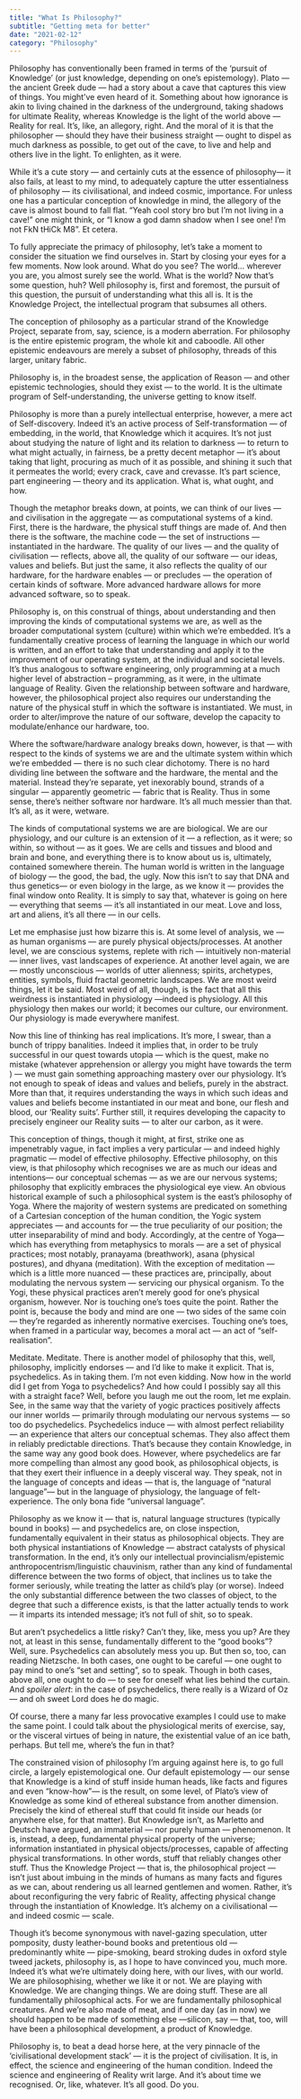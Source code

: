 ```yaml
---
title: "What Is Philosophy?"
subtitle: "Getting meta for better"
date: "2021-02-12"
category: "Philosophy"
---
```


Philosophy has conventionally been framed in terms of the ‘pursuit of Knowledge’ (or just knowledge, depending on one’s epistemology). Plato — the ancient Greek dude — had a story about a cave that captures this view of things. You might’ve even heard of it. Something about how ignorance is akin to living chained in the darkness of the underground, taking shadows for ultimate Reality, whereas Knowledge is the light of the world above — Reality for real. It’s, like, an allegory, right. And the moral of it is that the philosopher — should they have their business straight — ought to dispel as much darkness as possible, to get out of the cave, to live and help and others live in the light. To enlighten, as it were.

While it’s a cute story — and certainly cuts at the essence of philosophy— it also fails, at least to my mind, to adequately capture the utter essentialness of philosophy — its civilisational, and indeed cosmic, importance. For unless one has a particular conception of knowledge in mind, the allegory of the cave is almost bound to fall flat. “Yeah cool story bro but I’m not living in a cave!” one might think, or “I know a god damn shadow when I see one! I’m not FkN tHiCk M8”. Et cetera.

To fully appreciate the primacy of philosophy, let’s take a moment to consider the situation we find ourselves in. Start by closing your eyes for a few moments. Now look around. What do you see? The world… wherever you are, you almost surely see the world. What is the world? Now that’s some question, huh? Well philosophy is, first and foremost, the pursuit of this question, the pursuit of understanding what this all is. It is the Knowledge Project, the intellectual program that subsumes all others.

The conception of philosophy as a particular strand of the Knowledge Project, separate from, say, science, is a modern aberration. For philosophy is the entire epistemic program, the whole kit and caboodle. All other epistemic endeavours are merely a subset of philosophy, threads of this larger, unitary fabric.

Philosophy is, in the broadest sense, the application of Reason — and other epistemic technologies, should they exist — to the world. It is the ultimate program of Self-understanding, the universe getting to know itself.

Philosophy is more than a purely intellectual enterprise, however, a mere act of Self-discovery. Indeed it’s an active process of Self-transformation — of embedding, in the world, that Knowledge which it acquires. It’s not just about studying the nature of light and its relation to darkness — to return to what might actually, in fairness, be a pretty decent metaphor — it’s about taking that light, procuring as much of it as possible, and shining it such that it permeates the world; every crack, cave and crevasse. It’s part science, part engineering — theory and its application. What is, what ought, and how.

Though the metaphor breaks down, at points, we can think of our lives — and civilisation in the aggregate — as computational systems of a kind. First, there is the hardware, the physical stuff things are made of. And then there is the software, the machine code — the set of instructions — instantiated in the hardware. The quality of our lives — and the quality of civilisation — reflects, above all, the quality of our software — our ideas, values and beliefs. But just the same, it also reflects the quality of our hardware, for the hardware enables — or precludes — the operation of certain kinds of software. More advanced hardware allows for more advanced software, so to speak.

Philosophy is, on this construal of things, about understanding and then improving the kinds of computational systems we are, as well as the broader computational system (culture) within which we’re embedded. It’s a fundamentally creative process of learning the language in which our world is written, and an effort to take that understanding and apply it to the improvement of our operating system, at the individual and societal levels. It’s thus analogous to software engineering, only programming at a much higher level of abstraction – programming, as it were, in the ultimate language of Reality. Given the relationship between software and hardware, however, the philosophical project also requires our understanding the nature of the physical stuff in which the software is instantiated. We must, in order to alter/improve the nature of our software, develop the capacity to modulate/enhance our hardware, too.

Where the software/hardware analogy breaks down, however, is that — with respect to the kinds of systems we are and the ultimate system within which we’re embedded — there is no such clear dichotomy. There is no hard dividing line between the software and the hardware, the mental and the material. Instead they’re separate, yet inexorably bound, strands of a singular — apparently geometric — fabric that is Reality. Thus in some sense, there’s neither software nor hardware. It’s all much messier than that. It’s all, as it were, wetware.

The kinds of computational systems we are are biological. We are our physiology, and our culture is an extension of it — a reflection, as it were; so within, so without — as it goes. We are cells and tissues and blood and brain and bone, and everything there is to know about us is, ultimately, contained somewhere therein. The human world is written in the language of biology — the good, the bad, the ugly. Now this isn’t to say that DNA and thus genetics— or even biology in the large, as we know it — provides the final window onto Reality. It is simply to say that, whatever is going on here — everything that seems — it’s all instantiated in our meat. Love and loss, art and aliens, it’s all there — in our cells.

Let me emphasise just how bizarre this is. At some level of analysis, we — as human organisms — are purely physical objects/processes. At another level, we are conscious systems, replete with rich — intuitively non-material — inner lives, vast landscapes of experience. At another level again, we are — mostly unconscious — worlds of utter alienness; spirits, archetypes, entities, symbols, fluid fractal geometric landscapes. We are most weird things, let it be said. Most weird of all, though, is the fact that all this weirdness is instantiated in physiology —indeed is physiology. All this physiology then makes our world; it becomes our culture, our environment. Our physiology is made everywhere manifest.

Now this line of thinking has real implications. It’s more, I swear, than a bunch of trippy banalities. Indeed it implies that, in order to be truly successful in our quest towards utopia — which is the quest, make no mistake (whatever apprehension or allergy you might have towards the term ) — we must gain something approaching mastery over our physiology. It’s not enough to speak of ideas and values and beliefs, purely in the abstract. More than that, it requires understanding the ways in which such ideas and values and beliefs become instantiated in our meat and bone, our flesh and blood, our ‘Reality suits’. Further still, it requires developing the capacity to precisely engineer our Reality suits — to alter our carbon, as it were.

This conception of things, though it might, at first, strike one as impenetrably vague, in fact implies a very particular — and indeed highly pragmatic — model of effective philosophy. Effective philosophy, on this view, is that philosophy which recognises we are as much our ideas and intentions— our conceptual schemas — as we are our nervous systems; philosophy that explicitly embraces the physiological eye view. An obvious historical example of such a philosophical system is the east’s philosophy of Yoga. Where the majority of western systems are predicated on something of a Cartesian conception of the human condition, the Yogic system appreciates — and accounts for — the true peculiarity of our position; the utter inseparability of mind and body. Accordingly, at the centre of Yoga— which has everything from metaphysics to morals — are a set of physical practices; most notably, pranayama (breathwork), asana (physical postures), and dhyana (meditation). With the exception of meditation — which is a little more nuanced — these practices are, principally, about modulating the nervous system — servicing our physical organism. To the Yogi, these physical practices aren’t merely good for one’s physical organism, however. Nor is touching one’s toes quite the point. Rather the point is, because the body and mind are one — two sides of the same coin — they’re regarded as inherently normative exercises. Touching one’s toes, when framed in a particular way, becomes a moral act — an act of “self-realisation”.

Meditate. Meditate.
There is another model of philosophy that this, well, philosophy, implicitly endorses — and I’d like to make it explicit. That is, psychedelics. As in taking them. I’m not even kidding. Now how in the world did I get from Yoga to psychedelics? And how could I possibly say all this with a straight face? Well, before you laugh me out the room, let me explain. See, in the same way that the variety of yogic practices positively affects our inner worlds — primarily through modulating our nervous systems — so too do psychedelics. Psychedelics induce — with almost perfect reliability — an experience that alters our conceptual schemas. They also affect them in reliably predictable directions. That’s because they contain Knowledge, in the same way any good book does. However, where psychedelics are far more compelling than almost any good book, as philosophical objects, is that they exert their influence in a deeply visceral way. They speak, not in the language of concepts and ideas — that is, the language of “natural language”— but in the language of physiology, the language of felt-experience. The only bona fide “universal language”.

Philosophy as we know it — that is, natural language structures (typically bound in books) — and psychedelics are, on close inspection, fundamentally equivalent in their status as philosophical objects. They are both physical instantiations of Knowledge — abstract catalysts of physical transformation. In the end, it’s only our intellectual provincialism/epistemic anthropocentrism/linguistic chauvinism, rather than any kind of fundamental difference between the two forms of object, that inclines us to take the former seriously, while treating the latter as child’s play (or worse). Indeed the only substantial difference between the two classes of object, to the degree that such a difference exists, is that the latter actually tends to work — it imparts its intended message; it’s not full of shit, so to speak.

But aren’t psychedelics a little risky? Can’t they, like, mess you up? Are they not, at least in this sense, fundamentally different to the “good books”? Well, sure. Psychedelics can absolutely mess you up. But then so, too, can reading Nietzsche. In both cases, one ought to be careful — one ought to pay mind to one’s “set and setting”, so to speak. Though in both cases, above all, one ought to do — to see for oneself what lies behind the curtain. And _spoiler alert_: in the case of psychedelics, there really is a Wizard of Oz — and oh sweet Lord does he do magic.

Of course, there a many far less provocative examples I could use to make the same point. I could talk about the physiological merits of exercise, say, or the visceral virtues of being in nature, the existential value of an ice bath, perhaps. But tell me, where’s the fun in that?

The constrained vision of philosophy I’m arguing against here is, to go full circle, a largely epistemological one. Our default epistemology — our sense that Knowledge is a kind of stuff inside human heads, like facts and figures and even “know-how”— is the result, on some level, of Plato’s view of Knowledge as some kind of ethereal substance from another dimension. Precisely the kind of ethereal stuff that could fit inside our heads (or anywhere else, for that matter). But Knowledge isn’t, as Marletto and Deutsch have argued, an immaterial — nor purely human — phenomenon. It is, instead, a deep, fundamental physical property of the universe; information instantiated in physical objects/processes, capable of affecting physical transformations. In other words, stuff that reliably changes other stuff. Thus the Knowledge Project — that is, the philosophical project — isn’t just about imbuing in the minds of humans as many facts and figures as we can, about rendering us all learned gentlemen and women. Rather, it’s about reconfiguring the very fabric of Reality, affecting physical change through the instantiation of Knowledge. It’s alchemy on a civilisational — and indeed cosmic — scale.

Though it’s become synonymous with navel-gazing speculation, utter pomposity, dusty leather-bound books and pretentious old — predominantly white — pipe-smoking, beard stroking dudes in oxford style tweed jackets, philosophy is, as I hope to have convinced you, much more. Indeed it’s what we’re ultimately doing here, with our lives, with our world. We are philosophising, whether we like it or not. We are playing with Knowledge. We are changing things. We are doing stuff. These are all fundamentally philosophical acts. For we are fundamentally philosophical creatures. And we’re also made of meat, and if one day (as in now) we should happen to be made of something else —silicon, say — that, too, will have been a philosophical development, a product of Knowledge.

Philosophy is, to beat a dead horse here, at the very pinnacle of the ‘civilisational development stack’ — it is the project of civilisation. It is, in effect, the science and engineering of the human condition. Indeed the science and engineering of Reality writ large. And it’s about time we recognised. Or, like, whatever. It’s all good. Do you.
